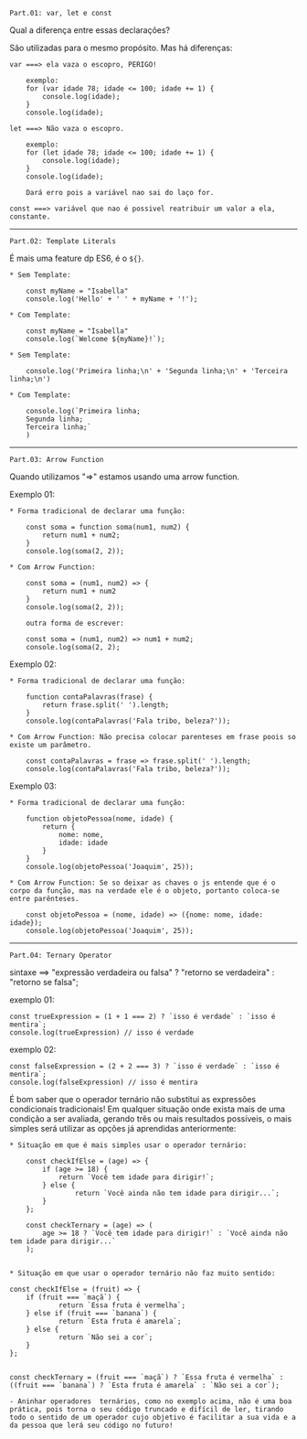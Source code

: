 	Part.01: var, let e const


Qual a diferença entre essas declarações?

São utilizadas para o mesmo propósito. Mas há diferenças:

	var ===> ela vaza o escopro, PERIGO!
		
		exemplo:
		for (var idade 78; idade <= 100; idade += 1) {
			console.log(idade);
		}
		console.log(idade);
	
	let ===> Não vaza o escopro.
	
		exemplo:
		for (let idade 78; idade <= 100; idade += 1) {
			console.log(idade);
		}
		console.log(idade);
		
		Dará erro pois a variável nao sai do laço for. 
		
	const ===> variável que nao é possivel reatribuir um valor a ela, constante.

-----------------------------------------------------------------------------------------

	Part.02: Template Literals

É mais uma feature dp ES6, é o `${}`.

	* Sem Template:

		const myName = "Isabella"
		console.log('Hello' + ' ' + myName + '!');

	* Com Template:

		const myName = "Isabella"
		console.log(`Welcome ${myName}!`);

	* Sem Template:

		console.log('Primeira linha;\n' + 'Segunda linha;\n' + 'Terceira linha;\n')

	* Com Template:

		console.log(`Primeira linha;
		Segunda linha;
		Terceira linha;`
		)

-----------------------------------------------------------------------------------------

	Part.03: Arrow Function

Quando utilizamos "=>" estamos usando uma arrow function.

Exemplo 01:

	* Forma tradicional de declarar uma função:

		const soma = function soma(num1, num2) {
			return num1 + num2;
		}
		console.log(soma(2, 2));

	* Com Arrow Function:

		const soma = (num1, num2) => {
			return num1 + num2
		}
		console.log(soma(2, 2));
		
		outra forma de escrever:
		
		const soma = (num1, num2) => num1 + num2;
		console.log(soma(2, 2);

Exemplo 02:

	* Forma tradicional de declarar uma função:

		function contaPalavras(frase) {
			return frase.split(' ').length;
		}
		console.log(contaPalavras('Fala tribo, beleza?'));

	* Com Arrow Function: Não precisa colocar parenteses em frase poois so existe um parâmetro.

		const contaPalavras = frase => frase.split(' ').length;
		console.log(contaPalavras('Fala tribo, beleza?'));

Exemplo 03:

	* Forma tradicional de declarar uma função:

		function objetoPessoa(nome, idade) {
			return {
				nome: nome,
				idade: idade
			}
		}
		console.log(objetoPessoa('Joaquim', 25));

	* Com Arrow Function: Se so deixar as chaves o js entende que é o corpo da função, mas na verdade ele é o objeto, portanto coloca-se entre parênteses.

		const objetoPessoa = (nome, idade) => ({nome: nome, idade: idade});
		console.log(objetoPessoa('Joaquim', 25));

-----------------------------------------------------------------------------------------

	Part.04: Ternary Operator

sintaxe ==> "expressão verdadeira ou falsa" ? "retorno se verdadeira" : "retorno se falsa";

exemplo 01:
	
	const trueExpression = (1 + 1 === 2) ? `isso é verdade` : `isso é mentira`;
	console.log(trueExpression) // isso é verdade

exemplo 02:

	const falseExpression = (2 + 2 === 3) ? `isso é verdade` : `isso é mentira`;
	console.log(falseExpression) // isso é mentira


É bom saber que o operador ternário não substitui as expressões condicionais tradicionais! Em qualquer situação onde exista mais de uma condição a ser avaliada, gerando três ou mais resultados possíveis, o mais simples será utilizar as opções já aprendidas anteriormente: 

	* Situação em que é mais simples usar o operador ternário:

		const checkIfElse = (age) => {
			if (age >= 18) {
		  		return `Você tem idade para dirigir!`;
		  	} else {
		    		return `Você ainda não tem idade para dirigir...`;
		  	}
		};

		const checkTernary = (age) => (
			age >= 18 ? `Você tem idade para dirigir!` : `Você ainda não tem idade para dirigir...`
		);


	* Situação em que usar o operador ternário não faz muito sentido:
	
	const checkIfElse = (fruit) => {
		if (fruit === `maçã`) {
	    		return `Essa fruta é vermelha`;
	  	} else if (fruit === `banana`) {
	    		return `Esta fruta é amarela`;
	  	} else {
	    		return `Não sei a cor`;
	  	}
	};


	const checkTernary = (fruit === `maçã`) ? `Essa fruta é vermelha` : ((fruit === `banana`) ? `Esta fruta é amarela` : `Não sei a cor`);

	- Aninhar operadores  ternários, como no exemplo acima, não é uma boa prática, pois torna o seu código truncado e difícil de ler, tirando todo o sentido de um operador cujo objetivo é facilitar a sua vida e a da pessoa que lerá seu código no futuro!


























